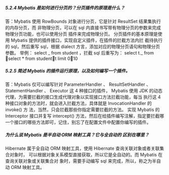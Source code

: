##### 5.2.4 Mybatis 是如何进⾏分⻚的？分⻚插件的原理是什么？ 

答：Mybatis 使⽤ RowBounds 对象进⾏分⻚，它是针对 ResultSet 结果集执⾏的内存分⻚，⽽ ⾮物理分⻚，可以在 sql 内直接书写带有物理分⻚的参数来完成物理分⻚功能，也可以使⽤分⻚ 插件来完成物理分⻚。 分⻚插件的基本原理是使⽤ Mybatis 提供的插件接⼝，实现⾃定义插件，在插件的拦截⽅法内拦 截待执⾏的 sql，然后重写 sql，根据 dialect ⽅⾔，添加对应的物理分⻚语句和物理分⻚参数。 举例： select _ from student ，拦截 sql 后重写为： select t._ from select \* from studentt limit 010 

##### 5.2.5 简述 Mybatis 的插件运⾏原理，以及如何编写⼀个插件。 

 答：Mybatis 仅可以编写针对 ParameterHandler 、 ResultSetHandler 、 StatementHandler 、 Executor 这 4 种接⼝的插件， Mybatis 使⽤ JDK 的动态代理，为需要拦截的接⼝⽣成代理对象以实现接⼝⽅法拦截功能，每当 执⾏这 4 种接⼝对象的⽅法时，就会进⼊拦截⽅法，具体就是 InvocationHandler 的 invoke() ⽅ 法，当然，只会拦截那些你指定需要拦截的⽅法。 实现 Mybatis 的 Interceptor 接⼝并复写 intercept() ⽅法，然后在给插件编写注解，指定要拦截哪 ⼀个接⼝的哪些⽅法即可，记住，别忘了在配置⽂件中配置你编写的插件。

##### 为什么说 Mybatis 是半⾃动 ORM 映射⼯具？它与全⾃动的 区别在哪⾥？

Hibernate 属于全⾃动 ORM 映射⼯具，使⽤ Hibernate 查询关联对象或者关联集合对象时， 可以根据对象关系模型直接获取，所以它是全⾃动的。⽽ Mybatis 在查询关联对象或关联集合对 象时，需要⼿动编写 sql 来完成，所以，称之为半⾃动 ORM 映射⼯具。

